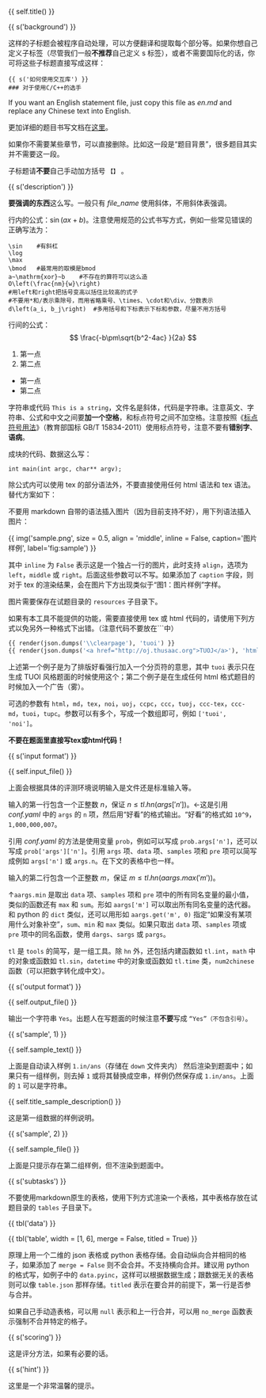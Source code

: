 {{ self.title() }}

{{ s('background') }}

这样的子标题会被程序自动处理，可以方便翻译和提取每个部分等。如果你想自己定义子标签（尽管我们一般**不推荐**自己定义 s 标签），或者不需要国际化的话，你可将这些子标题直接写成这样：

```
{{ s('如何使用交互库') }}
### 对于使用C/C++的选手
```

If you want an English statement file, just copy this file as *en.md* and replace any Chinese text into English.

更加详细的题目书写文档在[这里](https://git.thusaac.org/publish/tuack/wikis/%E9%A2%98%E9%9D%A2%E7%9A%84%E4%B9%A6%E5%86%99)。

如果你不需要某些章节，可以直接删除。比如这一段是“题目背景”，很多题目其实并不需要这一段。

子标题请**不要**自己手动加方括号 `【】` 。

{{ s('description') }}

**要强调的东西**这么写。一般只有 *file_name* 使用斜体，不用斜体表强调。

行内的公式：$\sin \left(a x + b \right)$。注意使用规范的公式书写方式，例如一些常见错误的正确写法为：

```
\sin	#有斜杠
\log
\max
\bmod	#最常用的取模是bmod
a~\mathrm{xor}~b	#不存在的算符可以这么造
O\left(\frac{nm}{w}\right)
#用left和right把括号变高以括住比较高的式子
#不要用*和/表示乘除号，而用省略乘号、\times、\cdot和\div、分数表示
d\left(a_i, b_j\right)	#多用括号和下标表示下标和参数，尽量不用方括号
```

行间的公式：
$$
\frac{-b\pm\sqrt{b^2-4ac} }{2a}
$$

1. 第一点
2. 第二点

* 第一点
* 第二点

字符串或代码 `This is a string`，文件名是斜体，代码是字符串。注意英文、字符串、公式和中文之间要**加一个空格**，和标点符号之间不加空格。注意按照《[标点符号用法](http://www.moe.gov.cn/ewebeditor/uploadfile/2015/01/13/20150113091548267.pdf)》（教育部国标 GB/T 15834-2011）使用标点符号，注意不要有**错别字**、**语病**。

成块的代码、数据这么写：

```
int main(int argc, char** argv);
```

除公式内可以使用 tex 的部分语法外，不要直接使用任何 html 语法和 tex 语法。替代方案如下：

不要用 markdown 自带的语法插入图片（因为目前支持不好），用下列语法插入图片：

{{ img('sample.png', size = 0.5, align = 'middle', inline = False, caption='图片样例', label='fig:sample') }}

其中 `inline` 为 `False` 表示这是一个独占一行的图片，此时支持 `align`，选项为 `left`，`middle` 或 `right`。后面这些参数可以不写。如果添加了 `caption` 字段，则对于 tex 的渲染结果，会在图片下方出现类似于“图1：图片样例”字样。

图片需要保存在试题目录的 `resources` 子目录下。

如果有本工具不能提供的功能，需要直接使用 tex 或 html 代码的，请使用下列方式以免另外一种格式下出错。（注意代码不要放在```中）

```python
{{ render(json.dumps('\\clearpage'), 'tuoi') }}
{{ render(json.dumps('<a href="http://oj.thusaac.org">TUOJ</a>'), 'html') }}
```

上述第一个例子是为了排版好看强行加入一个分页符的意思，其中 `tuoi` 表示只在生成 TUOI 风格题面的时候使用这个；第二个例子是在生成任何 html 格式题目的时候加入一个广告（雾）。

可选的参数有 `html`，`md`，`tex`，`noi`，`uoj`，`ccpc`，`ccc`，`tuoj`，`ccc-tex`，`ccc-md`，`tuoi`，`tupc`。参数可以有多个，写成一个数组即可，例如 `['tuoi', 'noi']`。

**不要在题面里直接写tex或html代码！**

{{ s('input format') }}

{{ self.input_file() }}

上面会根据具体的评测环境说明输入是文件还是标准输入等。

输入的第一行包含一个正整数 $n$，保证 $n \le {{ tl.hn(args['n']) }}$。←这是引用 *conf.yaml* 中的 `args` 的 `n` 项，然后用“好看”的格式输出。“好看”的格式如 `10^9`，`1,000,000,007`。

引用 *conf.yaml* 的方法是使用变量 `prob`，例如可以写成 `prob.args['n']`，还可以写成 `prob['args']['n']`。引用 `args` 项、`data` 项、`samples` 项和 `pre` 项可以简写成例如 `args['n']` 或 `args.n`。在下文的表格中也一样。

输入的第二行包含一个正整数 $m$，保证 $m \le {{ tl.hn(aargs.max('m')) }}$。

↑`aargs.min` 是取出 `data` 项、`samples` 项和 `pre` 项中的所有同名变量的最小值，类似的函数还有 `max` 和 `sum`。形如 `aargs['m']` 可以取出所有同名变量的迭代器。和 python 的 `dict` 类似，还可以用形如 `aargs.get('m', 0)` 指定“如果没有某项用什么对象补空”，`sum`、`min` 和 `max` 类似。如果只取出 `data` 项、`samples` 项或 `pre` 项中的同名函数，使用 `dargs`、`sargs` 或 `pargs`。

`tl` 是 `tools` 的简写，是一组工具。除 `hn` 外，还包括内建函数如 `tl.int`，`math` 中的对象或函数如 `tl.sin`，`datetime` 中的对象或函数如 `tl.time` 类，`num2chinese` 函数（可以把数字转化成中文）。

{{ s('output format') }}

{{ self.output_file() }}

输出一个字符串 `Yes`。出题人在写题面的时候注意**不要**写成 `“Yes”（不包含引号）`。

{{ s('sample', 1) }}

{{ self.sample_text() }}

上面是自动读入样例 `1.in/ans`（存储在 `down` 文件夹内） 然后渲染到题面中；如果只有一组样例，则去掉 `1` 或将其替换成空串，样例仍然保存成 `1.in/ans`。上面的 `1` 可以是字符串。

{{ self.title_sample_description() }}

这是第一组数据的样例说明。

{{ s('sample', 2) }}

{{ self.sample_file() }}

上面是只提示存在第二组样例，但不渲染到题面中。

{{ s('subtasks') }}

不要使用markdown原生的表格，使用下列方式渲染一个表格，其中表格存放在试题目录的 `tables` 子目录下。

{{ tbl('data') }}

{{ tbl('table', width = [1, 6], merge = False, titled = True) }}

原理上用一个二维的 json 表格或 python 表格存储。会自动纵向合并相同的格子，如果添加了 `merge = False` 则不会合并。不支持横向合并。建议用 python 的格式写，如例子中的 `data.pyinc`，这样可以根据数据生成；跟数据无关的表格则可以像 `table.json` 那样存储。`titled` 表示在要合并的前提下，第一行是否参与合并。

如果自己手动造表格，可以用 `null` 表示和上一行合并，可以用 `no_merge` 函数表示强制不合并特定的格子。

{{ s('scoring') }}

这是评分方法，如果有必要的话。

{{ s('hint') }}

这里是一个非常温馨的提示。